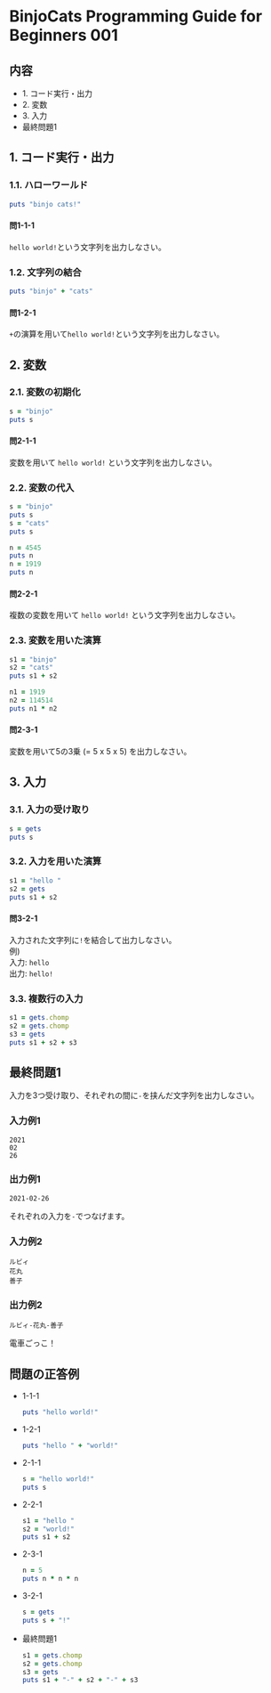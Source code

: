 # BinjoCats Programming Guide for Beginners 001

## 内容

- 1\. コード実行・出力
- 2\. 変数
- 3\. 入力
- 最終問題1

## 1. コード実行・出力

### 1.1. ハローワールド

```ruby
puts "binjo cats!"
```

#### 問1-1-1

`hello world!`という文字列を出力しなさい。

### 1.2. 文字列の結合

```ruby
puts "binjo" + "cats"
```

#### 問1-2-1

`+`の演算を用いて`hello world!`という文字列を出力しなさい。

## 2. 変数

### 2.1. 変数の初期化

```ruby
s = "binjo"
puts s
```

#### 問2-1-1

変数を用いて `hello world!` という文字列を出力しなさい。

### 2.2. 変数の代入

```ruby
s = "binjo"
puts s
s = "cats"
puts s
```

```ruby
n = 4545
puts n
n = 1919
puts n
```

#### 問2-2-1

複数の変数を用いて `hello world!` という文字列を出力しなさい。

### 2.3. 変数を用いた演算

```ruby
s1 = "binjo"
s2 = "cats"
puts s1 + s2
```

```ruby
n1 = 1919
n2 = 114514
puts n1 * n2
```

#### 問2-3-1

変数を用いて5の3乗 (= 5 x 5 x 5) を出力しなさい。

## 3. 入力

### 3.1. 入力の受け取り

```ruby
s = gets
puts s
```

### 3.2. 入力を用いた演算

```ruby
s1 = "hello "
s2 = gets
puts s1 + s2
```

#### 問3-2-1

入力された文字列に`!`を結合して出力しなさい。  
例)  
入力: `hello`  
出力: `hello!`

### 3.3. 複数行の入力

```ruby
s1 = gets.chomp
s2 = gets.chomp
s3 = gets
puts s1 + s2 + s3
```

## 最終問題1

入力を3つ受け取り、それぞれの間に`-`を挟んだ文字列を出力しなさい。  

### 入力例1

```
2021
02
26
```

### 出力例1

```
2021-02-26
```

それぞれの入力を`-`でつなげます。

### 入力例2

```
ルビィ
花丸
善子
```

### 出力例2

```
ルビィ-花丸-善子
```

電車ごっこ！

## 問題の正答例

- 1-1-1  
  ```ruby
  puts "hello world!"
  ```

- 1-2-1  
  ```ruby
  puts "hello " + "world!"
  ```

- 2-1-1  
  ```ruby
  s = "hello world!"
  puts s
  ```

- 2-2-1  
  ```ruby
  s1 = "hello "
  s2 = "world!"
  puts s1 + s2
  ```

- 2-3-1
  ```ruby
  n = 5
  puts n * n * n
  ```

- 3-2-1  
  ```ruby
  s = gets
  puts s + "!"
  ```

- 最終問題1  
  ```ruby
  s1 = gets.chomp
  s2 = gets.chomp
  s3 = gets
  puts s1 + "-" + s2 + "-" + s3
  ```